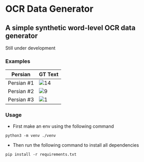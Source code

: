 # OCR Data Generator
## A simple synthetic word-level OCR data generator
Still under development
### Examples
Persian | GT Text |
--- | --- |
Persian #1 | ![14](https://user-images.githubusercontent.com/79300456/213730014-ef4a76ec-3f2d-483b-954d-09bb6735f211.jpg) |
Persian #2 | ![9](https://user-images.githubusercontent.com/79300456/213730031-2172d4b4-7470-4081-bd1e-ea583d175399.jpg) |
Persian #3 | ![1](https://user-images.githubusercontent.com/79300456/213730033-e7be8515-ef6b-4ad5-8021-a377e4021c11.jpg) |
### Usage
- First make an env using the following command
```
python3 -m venv ./venv
```
- Then run the following command to install all dependencies
```
pip install -r requirements.txt
```


